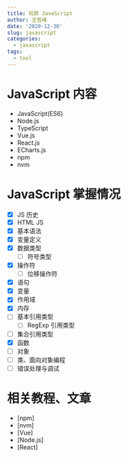 ```yaml
---
title: 玩转 JavaScript
author: 王哲峰
date: '2020-12-30'
slug: javascript
categories:
  - javascript
tags:
  - tool
---
```


# JavaScript 内容

- JavaScript(ES6)
- Node.js
- TypeScript
- Vue.js
- React.js
- ECharts.js
- npm
- nvm

# JavaScript 掌握情况

* [x] JS 历史
* [x] HTML JS
* [x] 基本语法
* [x] 变量定义
* [x] 数据类型
    - [ ] 符号类型
* [x] 操作符
    - [ ] 位移操作符
* [x] 语句
* [x] 变量
* [x] 作用域
* [x] 内存
* [ ] 基本引用类型
  - [ ] RegExp 引用类型
* [ ] 集合引用类型
* [x] 函数
* [ ] 对象
* [ ] 类、面向对象编程
* [ ] 错误处理与调试

# 相关教程、文章

- [npm]
- [nvm]
- [Vue]
- [Node.js]
- [React]
